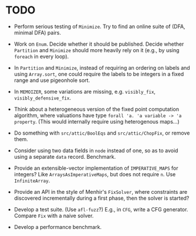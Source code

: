 # TODO

* Perform serious testing of `Minimize`.
  Try to find an online suite of (DFA, minimal DFA) pairs.

* Work on `Enum`. Decide whether it should be published.
  Decide whether `Partition` and `Minimize` should more heavily rely on it
  (e.g., by using `foreach` in every loop).

* In `Partition` and `Minimize`, instead of requiring an ordering on labels
  and using `Array.sort`, one could require the labels to be integers in a
  fixed range and use pigeonhole sort.

* In `MEMOIZER`, some variations are missing, e.g. `visibly_fix`,
  `visibly_defensive_fix`.

* Think about a heterogeneous version of the fixed point computation
  algorithm, where valuations have type `forall 'a. 'a variable -> 'a property`.
  (This would internally require using heterogenous maps...)

* Do something with `src/attic/BoolEqs` and `src/attic/ChopFix`,
  or remove them.

* Consider using two data fields in `node` instead of one,
  so as to avoid using a separate `data` record. Benchmark.

* Provide an extensible-vector implementation of `IMPERATIVE_MAPS` for
  integers? Like `ArraysAsImperativeMaps`, but does not require `n`.
      Use `InfiniteArray`.

* Provide an API in the style of Menhir's `FixSolver`, where constraints are
  discovered incrementally during a first phase, then the solver is started?

* Develop a test suite. (Use `afl-fuzz`?)
  E.g., in `CFG`, write a CFG generator.
  Compare `Fix` with a naive solver.

* Develop a performance benchmark.

